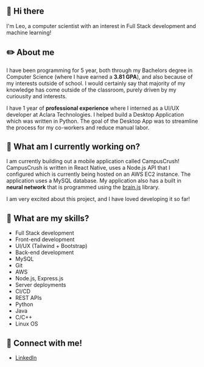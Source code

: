 ## 👋 Hi there  

I'm Leo, a computer scientist with an interest in Full Stack development and machine learning!

## ✏️ About me

I have been programming for 5 year, both through my Bachelors degree in Computer Science (where I have earned a **3.81 GPA**), and also because of my interests outside of school. I would certainly say that majority of my knowledge has come outside of the classroom, purely driven by my curiousity and interests.

I have 1 year of **professional experience** where I interned as a UI/UX developer at Aclara Technologies. I helped build a Desktop Application which was written in Python. The goal of the Desktop App was to streamline the process for my co-workers and reduce manual labor.

## 🚀 What am I currently working on?

I am currently building out a mobile application called CampusCrush! CampusCrush is written in React Native, uses a Node.js API that I configured which is currently being hosted on an AWS EC2 instance. The application uses a MySQL database. My application also has a built in **neural network** that is programmed using the [brain.js](https://brain.js.org/#/) library. 

I am very excited about this project, and I have loved developing it so far! 

## 🔎 What are my skills?

* Full Stack development 
* Front-end development
* UI/UX (Tailwind + Bootstrap)
* Back-end development
* MySQL
* Git
* AWS
* Node.js, Express.js
* Server deployments
* CI/CD
* REST APIs
* Python
* Java
* C/C++
* Linux OS

## 🤝 Connect with me!

* [LinkedIn](https://www.linkedin.com/in/leo-carten-925535195/)
